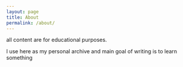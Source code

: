 ```yaml
---
layout: page
title: About
permalink: /about/
---
```


all content are for educational purposes.

I use here as my personal archive and main goal of writing is to learn something

